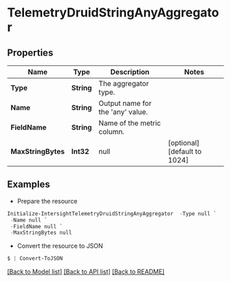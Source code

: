 # TelemetryDruidStringAnyAggregator
## Properties

Name | Type | Description | Notes
------------ | ------------- | ------------- | -------------
**Type** | **String** | The aggregator type. | 
**Name** | **String** | Output name for the &#39;any&#39; value. | 
**FieldName** | **String** | Name of the metric column. | 
**MaxStringBytes** | **Int32** | null | [optional] [default to 1024]

## Examples

- Prepare the resource
```powershell
Initialize-IntersightTelemetryDruidStringAnyAggregator  -Type null `
 -Name null `
 -FieldName null `
 -MaxStringBytes null
```

- Convert the resource to JSON
```powershell
$ | Convert-ToJSON
```

[[Back to Model list]](../README.md#documentation-for-models) [[Back to API list]](../README.md#documentation-for-api-endpoints) [[Back to README]](../README.md)

